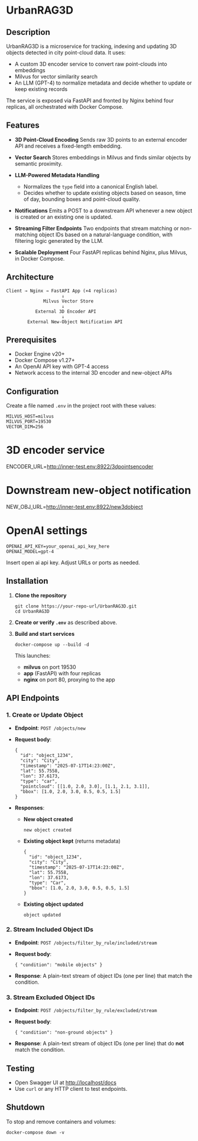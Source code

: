 # UrbanRAG3D

## Description

UrbanRAG3D is a microservice for tracking, indexing and updating 3D objects detected in city point-cloud data. It uses:

* A custom 3D encoder service to convert raw point-clouds into embeddings
* Milvus for vector similarity search
* An LLM (GPT-4) to normalize metadata and decide whether to update or keep existing records

The service is exposed via FastAPI and fronted by Nginx behind four replicas, all orchestrated with Docker Compose.

## Features

* **3D Point-Cloud Encoding**
  Sends raw 3D points to an external encoder API and receives a fixed-length embedding.
* **Vector Search**
  Stores embeddings in Milvus and finds similar objects by semantic proximity.
* **LLM-Powered Metadata Handling**

  * Normalizes the `type` field into a canonical English label.
  * Decides whether to update existing objects based on season, time of day, bounding boxes and point-cloud quality.
* **Notifications**
  Emits a POST to a downstream API whenever a new object is created or an existing one is updated.
* **Streaming Filter Endpoints**
  Two endpoints that stream matching or non-matching object IDs based on a natural-language condition, with filtering logic generated by the LLM.
* **Scalable Deployment**
  Four FastAPI replicas behind Nginx, plus Milvus, in Docker Compose.

## Architecture

```
Client → Nginx → FastAPI App (×4 replicas)
                     ↓
              Milvus Vector Store
                     ↓
           External 3D Encoder API
                     ↓
        External New-Object Notification API
```

## Prerequisites

* Docker Engine v20+
* Docker Compose v1.27+
* An OpenAI API key with GPT-4 access
* Network access to the internal 3D encoder and new-object APIs

## Configuration

Create a file named `.env` in the project root with these values:

```
MILVUS_HOST=milvus
MILVUS_PORT=19530
VECTOR_DIM=256
```

# 3D encoder service
ENCODER_URL=http://inner-test.env:8922/3dpointsencoder

# Downstream new-object notification
NEW_OBJ_URL=http://inner-test.env:8922/new3dobject

# OpenAI settings
```
OPENAI_API_KEY=your_openai_api_key_here
OPENAI_MODEL=gpt-4
```

Insert open ai api key. Adjust URLs or ports as needed.

## Installation

1. **Clone the repository**

   ```
   git clone https://your-repo-url/UrbanRAG3D.git
   cd UrbanRAG3D
   ```

2. **Create or verify `.env`** as described above.

3. **Build and start services**

   ```
   docker-compose up --build -d
   ```

   This launches:

   * **milvus** on port 19530
   * **app** (FastAPI) with four replicas
   * **nginx** on port 80, proxying to the app

## API Endpoints

### 1. Create or Update Object

* **Endpoint**: `POST /objects/new`
* **Request body**:

  ```
  {
    "id": "object_1234",
    "city": "City",
    "timestamp": "2025-07-17T14:23:00Z",
    "lat": 55.7558,
    "lon": 37.6173,
    "type": "car",
    "pointcloud": [[1.0, 2.0, 3.0], [1.1, 2.1, 3.1]],
    "bbox": [1.0, 2.0, 3.0, 0.5, 0.5, 1.5]
  }
  ```

* **Responses**:

  * **New object created**

    ```
    new object created
    ```
  * **Existing object kept** (returns metadata)

    ```
    {
      "id": "object_1234",
      "city": "City",
      "timestamp": "2025-07-17T14:23:00Z",
      "lat": 55.7558,
      "lon": 37.6173,
      "type": "Car",
      "bbox": [1.0, 2.0, 3.0, 0.5, 0.5, 1.5]
    }
    ```
  * **Existing object updated**

    ```
    object updated
    ```

### 2. Stream Included Object IDs

* **Endpoint**: `POST /objects/filter_by_rule/included/stream`
* **Request body**:

  ```
  { "condition": "mobile objects" }
  ```
* **Response**: A plain-text stream of object IDs (one per line) that match the condition.

### 3. Stream Excluded Object IDs

* **Endpoint**: `POST /objects/filter_by_rule/excluded/stream`
* **Request body**:

  ```
  { "condition": "non-ground objects" }
  ```
* **Response**: A plain-text stream of object IDs (one per line) that do **not** match the condition.

## Testing

* Open Swagger UI at [http://localhost/docs](http://localhost/docs)
* Use `curl` or any HTTP client to test endpoints.

## Shutdown

To stop and remove containers and volumes:

```
docker-compose down -v
```

